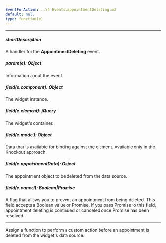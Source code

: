 ```yaml
---
EventForAction: ..\4 Events\appointmentDeleting.md
default: null
type: function(e)
---
```

---
##### shortDescription
A handler for the **AppointmentDeleting** event.

##### param(e): Object
Information about the event.

##### field(e.component): Object
The widget <a href="/Documentation/16_2/ApiReference/UI_Widgets/dxScheduler/Methods/#instance"></a> instance.

##### field(e.element): jQuery
The widget's container.

##### field(e.model): Object
Data that is available for binding against the element. Available only in the Knockout approach.

##### field(e.appointmentData): Object
The appointment object to be deleted from the data source.

##### field(e.cancel): Boolean|Promise
A flag that allows you to prevent an appointment from being deleted. This field accepts a Boolean value or Promise. If you pass Promise to this field, appointment deleting is continued or canceled once Promise has been resolved.

---
Assign a function to perform a custom action before an appointment is deleted from the widget's data source.